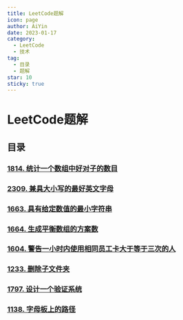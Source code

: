 ```yaml
---
title: LeetCode题解
icon: page
author: AiYin
date: 2023-01-17
category:
  - LeetCode
  - 技术
tag:
  - 目录
  - 题解
star: 10
sticky: true
---
```


# LeetCode题解

## 目录

### [1814. 统计一个数组中好对子的数目](1814统计一个数组中好对子的数目)

### [2309. 兼具大小写的最好英文字母](2309兼具大小写的最好英文字母)

### [1663. 具有给定数值的最小字符串](1663具有给定数值的最小字符串)

### [1664. 生成平衡数组的方案数](1664生成平衡数组的方案数)

### [1604. 警告一小时内使用相同员工卡大于等于三次的人](1604警告一小时内使用相同员工卡大于等于三次的人)

### [1233. 删除子文件夹](1233删除子文件夹)

### [1797. 设计一个验证系统](1797设计一个验证系统)

### [1138. 字母板上的路径](1138字母板上的路径)
